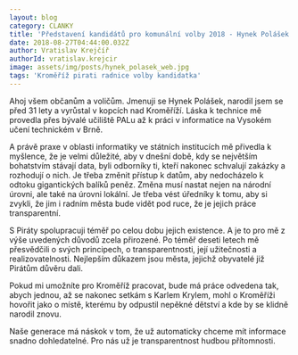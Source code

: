 ```yaml
---
layout: blog
category: CLANKY
title: 'Představení kandidátů pro komunální volby 2018 - Hynek Polášek'
date: 2018-08-27T04:44:00.032Z
author: Vratislav Krejčíř
authorId: vratislav.krejcir
image: assets/img/posts/hynek_polasek_web.jpg
tags: 'Kroměříž pirati radnice volby kandidatka'
---
```


Ahoj všem občanům a voličům. Jmenuji se Hynek Polášek, narodil jsem se před 31 lety a vyrůstal v kopcích nad Kroměříží. Láska k technice mě provedla přes bývalé učiliště PALu až k práci v informatice na Vysokém učení technickém v Brně. 

A právě praxe v oblasti informatiky ve státních institucích mě přivedla k myšlence, že je velmi důležité, aby v dnešní době, kdy se největším bohatstvím stávají data, byli odborníky ti, kteří nakonec schvalují zakázky a rozhodují o nich. Je třeba změnit přístup k datům, aby nedocházelo k odtoku gigantických balíků peněz. Změna musí nastat nejen na národní úrovni, ale také na úrovni lokální. Je třeba vést úředníky k tomu, aby si zvykli, že jim i radním města bude vidět pod ruce, že je jejich práce transparentní.

S Piráty spolupracuji téměř po celou dobu jejich existence. A je to pro mě z výše uvedených důvodů zcela přirozené. Po téměř deseti letech mě přesvědčili o svých principech, o transparentnosti, její užitečnosti a realizovatelnosti. Nejlepším důkazem jsou města, jejichž obyvatelé již Pirátům důvěru dali. 

Pokud mi umožníte pro Kroměříž pracovat, bude má práce odvedena tak, abych jednou, až se nakonec setkám s Karlem Krylem, mohl o Kroměříži hovořit jako o místě, kterému by odpustil nepěkné dětství a kde by se klidně narodil znovu.

Naše generace má náskok v tom, že už automaticky chceme mít informace snadno dohledatelné. Pro nás už je transparentnost hudbou přítomnosti.
